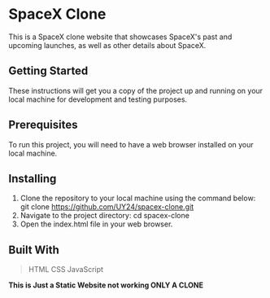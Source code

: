 # SpaceX Clone

This is a SpaceX clone website that showcases SpaceX's past and upcoming launches, as well as other details about SpaceX.

## Getting Started

These instructions will get you a copy of the project up and running on your local machine for development and testing purposes.

## Prerequisites

To run this project, you will need to have a web browser installed on your local machine.

## Installing

1. Clone the repository to your local machine using the command below:
   git clone https://github.com/UY24/spacex-clone.git
2. Navigate to the project directory:
   cd spacex-clone
3. Open the index.html file in your web browser.

## Built With

> HTML
> CSS
> JavaScript

**This is Just a Static Website not working ONLY A CLONE**
